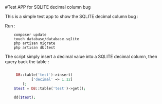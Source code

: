 #Test APP for SQLITE decimal column bug

This is a simple test app to show the SQLITE decimal column bug :

Run : 

```
    composer update
    touch database/database.sqlite
    php artisan migrate
    php artisan db:test

```

The script simply insert a decimal value into a SQLITE decimal column, then query back the table :

```php

     DB::table('test')->insert(
            ['decimal' => 1.12]
        );
    $test = DB::table('test')->get();

    dd($test);

```

